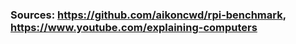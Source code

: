 ### Sources: https://github.com/aikoncwd/rpi-benchmark, https://www.youtube.com/explaining-computers
